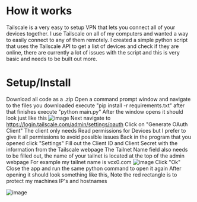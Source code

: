 # How it works
Tailscale is a very easy to setup VPN that lets you connect all of your devices together. I use Tailscale on all of my computers and wanted a way to easily connect to any of them remotely. I created a simple python script that uses the Tailscale API to get a list of devices and check if they are online, there are currently a lot of issues with the script and this is very basic and needs to be built out more.

# Setup/Install
Download all code as a .zip
Open a command prompt window and navigate to the files you downloaded
execute "pip install -r requirements.txt"
after that finishes execute "python main.py"
After the window opens it should look just like this
![image](https://github.com/Verminfate/Tailscale-remote-access/assets/72428571/eb96e62b-0645-4003-86e9-fa081108749e)
Next navigate to https://login.tailscale.com/admin/settings/oauth
Click on "Generate OAuth Client"
The client only needs Read permissions for Devices but I prefer to give it all permissions to avoid possible issues
Back in the program that you opened click "Settings"
Fill out the Client ID and Client Secret with the information from the Tailscale webpage
The Tailnet Name field also needs to be filled out, the name of your tailnet is located at the top of the admin webpage
For example my tailnet name is vcx0.com
![image](https://github.com/Verminfate/Tailscale-remote-access/assets/72428571/1632b14e-f9dd-4b67-961f-9f174903c310)
Click "Ok"
Close the app and run the same python command to open it again
After opening it should look something like this, Note the red rectangle is to protect my machines IP's and hostnames

![image](https://github.com/Verminfate/Tailscale-remote-access/assets/72428571/0d4a9c1a-2b17-45ea-97f5-d95c2fffad6d)
